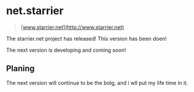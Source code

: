 # net.starrier

> [www.starrier.net](http://www.starrier.net)

The starrier.net project has released! This version has been doen!

The next version is developing and coming soon!

## Planing

The next version will continue to be the bolg, and i wll put my life time in it.